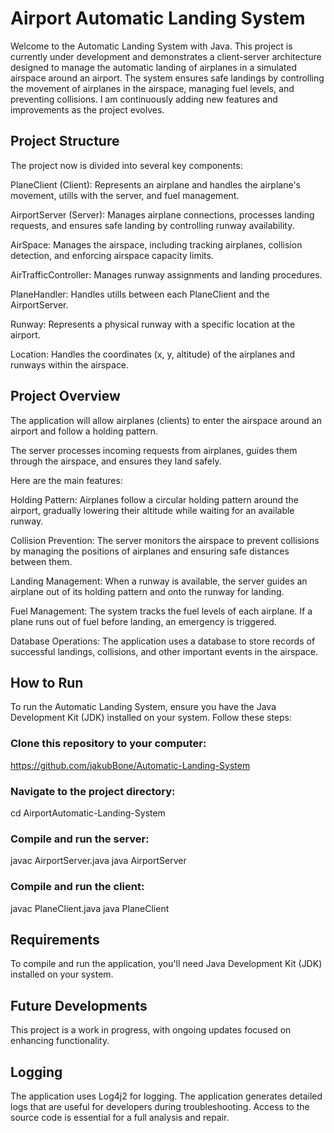 # Airport Automatic Landing System

Welcome to the Automatic Landing System with Java. This project is currently under development and demonstrates a client-server architecture
designed to manage the automatic landing of airplanes in a simulated airspace around an airport. The system ensures safe landings by controlling the movement
of airplanes in the airspace, managing fuel levels, and preventing collisions. I am continuously adding new features and improvements as the project evolves.


## Project Structure
The project now is divided into several key components:

PlaneClient (Client): Represents an airplane and handles the airplane's movement, utills with the server, and fuel management.

AirportServer (Server): Manages airplane connections, processes landing requests, and ensures safe landing by controlling runway availability.

AirSpace: Manages the airspace, including tracking airplanes, collision detection, and enforcing airspace capacity limits.

AirTrafficController: Manages runway assignments and landing procedures.

PlaneHandler: Handles utills between each PlaneClient and the AirportServer. 

Runway: Represents a physical runway with a specific location at the airport.

Location: Handles the coordinates (x, y, altitude) of the airplanes and runways within the airspace.


## Project Overview
The application will allow airplanes (clients) to enter the airspace around an airport and follow a holding pattern.

The server processes incoming requests from airplanes, guides them through the airspace, and ensures they land safely. 

Here are the main features:

Holding Pattern: Airplanes follow a circular holding pattern around the airport, gradually lowering their altitude while waiting for an available runway.

Collision Prevention: The server monitors the airspace to prevent collisions by managing the positions of airplanes and ensuring safe distances between them.

Landing Management: When a runway is available, the server guides an airplane out of its holding pattern and onto the runway for landing.

Fuel Management: The system tracks the fuel levels of each airplane. If a plane runs out of fuel before landing, an emergency is triggered.

Database Operations: The application uses a database to store records of successful landings, collisions, and other important events in the airspace.


## How to Run

To run the Automatic Landing System, ensure you have the Java Development Kit (JDK) installed on your system. 
Follow these steps:

### Clone this repository to your computer:
<https://github.com/jakubBone/Automatic-Landing-System>

### Navigate to the project directory:
cd AirportAutomatic-Landing-System

### Compile and run the server:
javac AirportServer.java
java AirportServer

### Compile and run the client:
javac PlaneClient.java
java PlaneClient


## Requirements
To compile and run the application, you'll need Java Development Kit (JDK) installed on your system.


## Future Developments
This project is a work in progress, with ongoing updates focused on enhancing functionality.


## Logging
The application uses Log4j2 for logging. The application generates detailed logs that are useful
for developers during troubleshooting. Access to the source code is essential for a full analysis and repair.